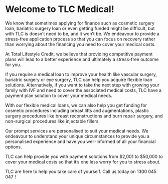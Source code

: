 # Welcome to TLC Medical!

We know that sometimes applying for finance such as cosmetic surgery loan, bariatric surgery loan or even getting funded might be difficult, but with TLC is doesn’t need to be, and it won’t be. We endeavour to provide a stress-free application process so that you can focus on recovery rather than worrying about the financing you need to cover your medical costs.

At Total Lifestyle Credit, we believe that providing competitive payment plans will lead to a better experience and ultimately a stress-free outcome for you.

If you require a medical loan to improve your health like vascular surgery, bariatric surgery or eye surgery, TLC can help you acquire flexible loan solutions. Alternatively, if you want to take the next step with growing your family with IVF and need to cover the associated medical costs, TLC have a payment plan solution to cover your medical needs.

With our flexible medical loans, we can also help you get funding for cosmetic procedures including breast lifts and augmentations, plastic surgery procedures like breast reconstructions and burn repair surgery, and non-surgical procedures like injectable fillers.

Our prompt services are personalised to suit your medical needs. We endeavour to understand your unique circumstances to provide you a personalised experience and have you well-informed of all your financial options.

TLC can help provide you with payment solutions from $2,001 to $50,000 to cover your medical costs so that it’s one less worry for you to stress about.

TLC are here to help you take care of yourself. Call us today on 1300 045 047 !
